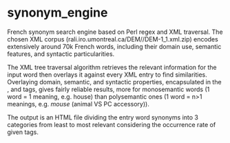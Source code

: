 # synonym_engine
French synonym search engine based on Perl regex and XML traversal. The chosen XML corpus (rali.iro.umontreal.ca/DEM//DEM-1_1.xml.zip) encodes extensively around 70k French words, including their domain use, semantic features, and syntactic particularities.

The XML tree traversal algorithm retrieves the relevant information for the input word then overlays it against every XML entry to find similarities. Overlaying domain, semantic, and syntactic properties, encapsulated in the <CONT>, <OP> and <DOM> tags, gives fairly reliable results, more for monosemantic words (1 word = 1 meaning, e.g. house) than polysemantic ones (1 word = n>1 meanings, e.g. _mouse_ (animal VS PC accessory)).

The output is an HTML file dividing the entry word synonyms into 3 categories from least to most relevant considering the occurrence rate of given tags.
